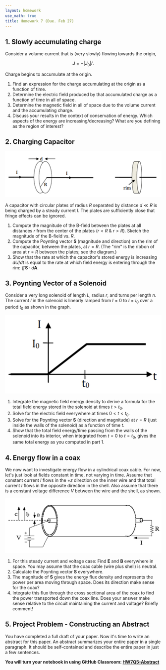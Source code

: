 ```yaml
---
layout: homework
use_math: true
title: Homework 7 (Due. Feb 27)
---
```


## 1. Slowly accumulating charge

Consider a volume current that is (very slowly) flowing towards the origin,

$$\mathbf{J} = -\vert J_0 \vert \hat{r}.$$

Charge begins to accumulate at the origin.

1. Find an expression for the charge accumulating at the origin as a function of time.
2. Determine the electric field produced by that accumulated charge as a function of time in all of space.
3. Determine the magnetic field in all of space due to the volume current and the accumulating charge.
4. Discuss your results in the context of conservation of energy. Which aspects of the energy are increasing/decreasing? What are you defining as the region of interest?

## 2. Charging Capacitor

![cap][cap]

[cap]: ./images/hw7/cap_and_rim.png

A capacitor with circular plates of radius $R$ separated by distance $d \ll R$ is being charged by a steady current $I$. The plates are sufficiently close that fringe effects can be ignored.

1. Compute the magnitude of the B-field between the plates at all distances $r$ from the center of the plates ($r < R$ & $r > R$). Sketch the magnitude of the B-field vs. $R$.
2. Compute the Poynting vector $\mathbf{S}$ (magnitude and direction) on the rim of the capacitor, between the plates, at $r = R$. (The "rim" is the ribbon of area at $r = R$ between the plates; see the diagram.)
3. Show that the rate at which the capacitor's stored energy is increasing $dU/ dt$ is equal to the rate at which field energy is entering through the rim: $\iint \mathbf{S}\cdot d\mathbf{A}$.

## 3. Poynting Vector of a Solenoid

Consider a very long solenoid of length $L$, radius $r$, and turns per length $n$. The current $I$ in the solenoid is linearly ramped from $I=0$ to $I=I_0$ over a period $t_0$ as shown in the graph.

![graph][graph]

[graph]: ./images/hw7/ramped_current.png

1. Integrate the magnetic field energy density to derive a formula for the total field energy stored in the solenoid at times $t > t_0$.
2. Solve for the electric field everywhere at times $0 < t < t_0$.
3. Solve for the Poynting vector $\mathbf{S}$ (direction and magnitude) at $r = R$ (just inside the walls of the solenoid) as a function of time $t$.
4. Show that the total field energy/time passing from the walls of the solenoid into its interior, when integrated from $t = 0$ to $t = t_0$, gives the same total energy as you computed in part 1.

## 4. Energy flow in a coax

We now want to investigate energy flow in a cylindrical coax cable. For now, let's just look at fields constant in time, not varying in time. Assume that constant current $I$ flows in the $+z$ direction on the inner wire and that total current $I$ flows in the opposite direction in the shell. Also assume that there is a constant voltage difference $V$ between the wire and the shell, as shown.

![coax][coax]

[coax]: ./images/hw7/coax.png

1. For this steady current and voltage case: Find $\mathbf{E}$ and $\mathbf{B}$ everywhere in space. You may assume that the coax cable (wire plus shell) is neutral.
2. Calculate the Poynting vector $\mathbf{S}$ everywhere.
3. The magnitude of $\mathbf{S}$ gives the energy flux density and represents the power per area moving through space. Does its direction make sense for the coax?
4. Integrate this flux through the cross sectional area of the coax to find the power transported down the coax line. Does your answer make sense relative to the circuit maintaining the current and voltage? Briefly comment!

## 5. Project Problem - Constructing an Abstract

You have completed a full draft of your paper. Now it's time to write an abstract for this paper. An abstract summarizes your entire paper in a single paragraph. It should be self-contained and describe the entire paper in just a few sentences.

**You will turn your notebook in using GitHub Classroom: [HW7Q5-Abstract](https://classroom.github.com/assignment-invitations/0b336501655b70a3d1aa7a0fba1ecb31)**

